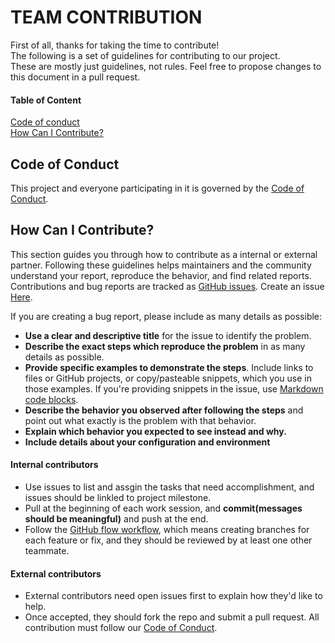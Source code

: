 # TEAM CONTRIBUTION
First of all, thanks for taking the time to contribute!  
The following is a set of guidelines for contributing to our project.  
These are mostly just guidelines, not rules. Feel free to propose changes to this document in a pull request.

#### Table of Content
[Code of conduct](#code-of-conduct)  
[How Can I Contribute?](#how-can-i-contribute)

## Code of Conduct
This project and everyone participating in it is governed by the [Code of Conduct](CODE_OF_CONDUCT.md).   

## How Can I Contribute?
This section guides you through how to contribute as a internal or external partner. Following these guidelines helps maintainers and the community understand your report, reproduce the behavior, and find related reports.  
Contributions and bug reports are tracked as [GitHub issues](https://guides.github.com/features/issues/). Create an issue [Here](https://github.com/kashish1928/dsci-310-group-02/issues).  

If you are creating a bug report, please include as many details as possible: 

* **Use a clear and descriptive title** for the issue to identify the problem.  
* **Describe the exact steps which reproduce the problem** in as many details as possible.   
* **Provide specific examples to demonstrate the steps**. Include links to files or GitHub projects, or copy/pasteable snippets, which you use in those examples. If you're providing snippets in the issue, use [Markdown code blocks](https://help.github.com/articles/markdown-basics/#multiple-lines).  
* **Describe the behavior you observed after following the steps** and point out what exactly is the problem with that behavior.  
* **Explain which behavior you expected to see instead and why.**  
* **Include details about your configuration and environment**  

#### Internal contributors  
* Use issues to list and assgin the tasks that need accomplishment, and issues should be linkled to project milestone.
* Pull at the beginning of each work session, and **commit(messages should be meaningful)** and push at the end.
* Follow the [GitHub flow workflow](https://docs.github.com/en/get-started/quickstart/github-flow), which means creating branches for each feature or fix, and they should be reviewed by at least one other teammate.  

#### External contributors  
* External contributors need open issues first to explain how they'd like to help.  
* Once accepted, they should fork the repo and submit a pull request. All contribution must follow our [Code of Conduct](CODE_OF_CONDUCT.md).
